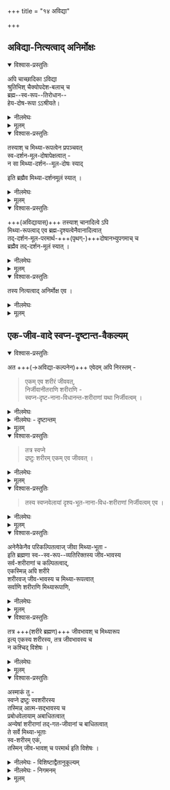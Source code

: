 +++
title = "१४ अविद्या"

+++
## अविद्या-नित्यत्वाद् अनिर्मोक्षः

<details open><summary>विश्वास-प्रस्तुतिः</summary>

अपि चाच्छादिका ऽविद्या  
श्रुतिभिश् चैक्योपदेश-बलाच् च  
ब्रह्म--स्व-रूप--तिरोधान--  
हेय-दोष-रूपा ऽऽश्रीयते।  
</details>

<details><summary>नीलमेघः</summary>

इस प्रकार श्रीरामानुज स्वामी जी ने अद्वैत सिद्धान्त  
एवं विशिष्टाद्वैत सिद्धान्त में अन्तर बतलाकर  
अविद्या के विषय में  
स्वरूपानुपपत्ति दोष को सिद्ध करते हुये  
यह कहा है कि  

> अद्वैतियों ने अविद्या के विषय में कहा है कि  
अविद्या श्रुतियों से सिद्ध होती है  
तथा ऐक्योपदेश से भी सिद्ध होती है,  
विना अविद्या लगे ब्रह्म जीव नहीं बन सकता ।  
ब्रह्म जीव बना है  
इससे भी अविद्या प्रमाणित होती है ।  
यह अविद्या ब्रह्मस्वरूप का आच्छादन करने वाला  
तथा विविध भ्रमों को उत्पन्न करने वाला महान् दोष है ।  
>
> यह दोष भी मिथ्या है  
क्योंकि एकमात्र ब्रह्म ही सत्य है ।  

</details>


<details><summary>मूलम्</summary>

अपि चाच्छादिकाविद्या श्रुतिभिश् चैक्योपदेशबलाच् च ब्रह्मस्वरूपतिरोधानहेयदोषरूपाश्रीयते । 
</details>

<details open><summary>विश्वास-प्रस्तुतिः</summary>

तस्याश् च मिथ्या-रूपत्वेन प्रपञ्चवत्  
स्व-दर्शन-मूल-दोषापेक्षत्वात् -  
न सा मिथ्या-दर्शन--मूल-दोषः स्याद्  

इति ब्रह्मैव मिथ्या-दर्शनमूलं स्यात् । 
</details>

<details><summary>नीलमेघः</summary>

अद्वैतियों का यह सिद्धान्त समीचीन नहीं है  
क्योंकि अविद्या मूल दोष नहीं बन सकती ।  
दूसरा ही मूल दोष होना चाहिये ।  
अद्वैतमत के अनुसार अविद्या मिथ्या है।  
मिथ्यापदार्थ की सत्ता  
तब तक होती है  
जब तक उसका भान बना रहता है ।  
ब्रह्म अविद्या का दर्शन करे  
तब ही अविद्या सिद्ध हो सकती है ।  
मिथ्याभूत अविद्या का दर्शन  
ब्रह्म को तभी होगा  
जब ब्रह्म दोष से आक्रान्त हो।  
इससे सिद्ध होता है कि  
अविद्यादर्शन का कारण बनने वाला  
एक दोष आवश्यक [[१०२]] है । 

ऐसी स्थिति में  
अविद्या मूल दोष नहीं बन सकती  
ब्रह्म में दूसरा भी कोई दोष नहीं है  
जिससे आक्रान्त होकर ब्रह्म अविद्या का दर्शन करे ।  
यही कहना होगा कि ब्रह्म स्वयं ही अविद्या का दर्शन करता है ।  
इससे यही सिद्ध होगा कि  
मिथ्यादर्शन का मूल कारण ब्रह्म ही है,  
ब्रह्म जब तक रहेगा,  
तब तक मिथ्यादर्शन होता रहेगा,  
इससे छुटकारा नहीं हो सकता ।  

</details>



<details><summary>मूलम्</summary>

तस्याश्च मिथ्यारूपत्वेन प्रपञ्चवत्स्वदर्शनमूलदोषापेक्षत्वात्न सा मिथ्या दर्शनमूलदोषः स्यादिति ब्रह्मैव मिथ्यादर्शनमूलं स्यात्। 
</details>


<details open><summary>विश्वास-प्रस्तुतिः</summary>

+++(अविद्यायास्)+++ तस्याश् चानादित्वे ऽपि  
मिथ्या-रूपत्वाद् एव ब्रह्म-दृश्यत्वेनैवानादित्वात्  
तद्-दर्शन-मूल-परमार्थ-+++(पृथग्-)+++दोषानभ्युपगमाच् च  
ब्रह्मैव तद्-दर्शन-मूलं स्यात् । 
</details>

<details><summary>नीलमेघः</summary>

यहाँ पर अद्वैती यह कहते हैं कि 

> अविद्या अनादि है  
इसके लिये दूसरे दोष की आवश्यकता नहीं ।  

अद्वैती का यह कथन भी समीचीन नहीं है  
क्योंकि अद्वैतियों ने यह माना है कि  
जीवभेद अनादि है ।  
अनादिकाल से ब्रह्म  
जीवभेद का दर्शन करता रहता है ।  
इसलिये जीवभेद  
अनादि माना जाता है ।  
अनादि जीवभेद का दर्शन जो ब्रह्म को हो रहा है  
उसका कारण अविद्या दोष है।  

यह अद्वैतियों का मत है ।  
इससे सिद्ध होता है कि  
किसी अनादि मिथ्यापदार्थ के दर्शन के लिये  
दोष की आवश्यकता है ।  
अनादि मिथ्यापदार्थ अविद्या का दर्शन  
ब्रह्म को होता रहता है  
इसका मूल कारण दोष क्या है ।  
ब्रह्म को छोड़कर दूसरा कोई सत्य तो है नहीं ।  
इसलिये मानना होगा कि  
ब्रह्म ही अविद्यादर्शन का मूल कारण है,  
दूसरा कोई दोष नहीं ।  
</details>


<details><summary>मूलम्</summary>

तस्याश् चानादित्वे ऽपि मिथ्यारूपत्वाद् एव ब्रह्मदृश्यत्वेनैवानादित्वात् तद्दर्शनमूलपरमार्थदोषानभ्युपगमाच् च ब्रह्मैव तद्दर्शनमूलं स्यात् । 
</details>

<details open><summary>विश्वास-प्रस्तुतिः</summary>

तस्य नित्यत्वाद् अनिर्मोक्ष एव ।  
</details>

<details><summary>नीलमेघः</summary>

ऐसी स्थिति में यह दोष आ जाता है कि  
ब्रह्म नित्य है,  
सदा अविद्या एवं मिथ्या प्रपञ्च का दर्शन करता रहेगा  
कभी इससे छुटकारा नहीं पा सकता ।  
ऐसी स्थिति में मोक्ष सिद्ध होगा ही नहीं ।  
मिथ्यादर्शन से छुटकारा पाना ही तो मोक्ष है ।  
इस प्रकार दोष देकर  
श्रीरामानुज स्वामी जी ने  
अविद्यास्वरूप का खण्डन किया  
तथा यह भी बतलाया कि अविद्या मूल दोष नहीं हो सकती ।  
</details>


<details><summary>मूलम्</summary>

तस्य नित्यत्वाद् अनिर्मोक्ष एव ।  
</details>


## एक-जीव-वादे स्वप्न-दृष्टान्त-वैकल्यम्

<details open><summary>विश्वास-प्रस्तुतिः</summary>

अत +++(→अविद्या-कल्पनेन)+++ एवेदम् अपि निरस्तम् -  

> एकम् एव शरीरं जीववत्,  
निर्जीवानीतराणि शरीराणि -  
स्वप्न-दृष्ट-नाना-विधानन्त-शरीराणां यथा निर्जीवत्वम् ।  
</details>

<details><summary>नीलमेघः</summary>

[[१८३]]  
आगे श्रीभाष्यकार स्वामी जी ने अद्वैतियों के एकजीववाद का खण्डन किया है।  
अद्वैतियों ने एकजीववाद को इस प्रकार सिद्ध किया है कि  
संसार में अनन्त शरीर दिखाई देते हैं,  
इनमें किसी एक शरीर में  
ब्रह्म जीव बनकर संसार-स्वप्न को देख रहा है  
उसको इस संसार-स्वप्न में  
अनेक शरीर दिखाई देते हैं,  
उन शरीरों में अवस्थित होकर  
काम करते हुये अनेक जीव प्रतीत होते हैं ।  

ब्रह्म को इस संसारस्वप्न में दिखाई देने वाले  
अनेक शरीर मिथ्या हैं  
उनमें जो जीव प्रतीत होते हैं  
वे भी मिथ्या हैं  
इसलिये वे सभी शरीर वास्तव में निर्जीव हैं।  

जिस शरीर में ब्रह्म जीवरूप में अवस्थित होकर इस स्वप्न को देखता है, वह एक शरीर ही जीववाला है ।  
यही एकजीववाद है । 
</details>


<details><summary>नीलमेघः - दृष्टान्तम्</summary>

इसका भाव लौकिक दृष्टान्त से खुल जाता है ।  
वह दृष्टान्त यह है कि  
मान लिया जाय कि कोई मनुष्य स्वप्न में  
अनेक देहधारी जीवों को  
विभिन्न कार्य करते हुये देखता है ।  
यहाँ पर स्वप्न में दीखने वाले अनेक शरीर  
वास्तव में निर्जीव हैं,  
उनमें जीव केवल प्रतीत होते हैं, वास्तव में हैं नहीं ।  

</details>


<details><summary>मूलम्</summary>

अत एवेदम् अपि निरस्तम् एकम् एव शरीरं जीववत्, निर्जीवानीतराणि शरीराणि स्वप्नदृष्टनानाविधानन्तशरीराणां यथा निर्जीवत्वम् । 
</details>


<details open><summary>विश्वास-प्रस्तुतिः</summary>

> तत्र स्वप्ने  
> द्रष्टुः शरीरम् एकम् एव जीववत् । 
</details>

<details><summary>नीलमेघः</summary>

जिस शरीर में वह मनुष्य रहकर स्वप्न देखता है  
केवल वही शरीर जीववाला है ।  
</details>


<details><summary>मूलम्</summary>

तत्र स्वप्ने द्रष्टुः शरीरम् एकम् एव जीववत् । 
</details>


<details open><summary>विश्वास-प्रस्तुतिः</summary>

> तस्य स्वप्नवेलायां दृश्य-भूत-नाना-विध-शरीराणां निर्जीवत्वम् एव । 
</details>


<details><summary>नीलमेघः</summary>

उसी प्रकार प्रकृत में भी समझना चाहिये ।  
जिस शरीर में ब्रह्म जीव बनकर स्वप्न देखता है,  
वह देह जीववाला है ।  
उस ब्रह्म को इस संसारस्वप्न में  
जितने शरीर दिखाई देते हैं  
वे सब जीवयुक्त प्रतीत होने पर भी वास्तव में निर्जीव हैं ।  
यही अद्वैतियों का एकजीववाद है । 

</details>

<details><summary>मूलम्</summary>

तस्य स्वप्नवेलायां दृश्यभूतनानाविधशरीराणां निर्जीवत्वम् एव । 
</details>

<details open><summary>विश्वास-प्रस्तुतिः</summary>

अनेनैकेनैव परिकल्पितत्वाज् जीवा मिथ्या-भूता -  
इति ब्रह्मणा स्व--स्व-रूप--व्यतिरिक्तस्य जीव-भावस्य  
सर्व-शरीराणां च कल्पितत्वाद्,  
एकस्मिन्न् अपि शरीरे  
शरीरवज् जीव-भावस्य च मिथ्या-रूपत्वात्  
सर्वाणि शरीराणि मिथ्यारूपाणि, 
</details>

<details><summary>नीलमेघः</summary>

श्रीरामानुज स्वामी जी ने  
इस एकजीववाद का निराकरण करते हुये कहा है कि  
अद्वैतियों के मत में  
यह अर्थ सुनसिद्ध है कि एक ब्रह्म ही सत्य है,  
और सब मिथ्या हैं,  
अविद्या से कल्पित हैं ।  
तत्त्वज्ञान से ब्रह्मव्यतिरिक्त सबका बाध  
उसी प्रकार हो जाता है  
जिस प्रकार जागते ही स्वप्नदृष्ट प्रपञ्च का बाध हो जाता है,  
एक ब्रह्म ही अबाधित रहता है ।  

इस अद्वैत सिद्धान्त से  
इस एकजीववाद का मेल नहीं होता  

क्योंकि अद्वैतसिद्धान्त के अनुसार  
वह एक शरीर भी मिथ्या ही है ।  
</details>


<details><summary>मूलम्</summary>

अनेनैकेनैव परिकल्पितत्वाज्जीवा मिथ्याभूता  
इति ब्रह्मणा स्वस्वरूपव्यतिरिक्तस्य जीवभावस्य  
सर्वशरीराणां च कल्पितत्वादेकस्मिन्नपि शरीरे शरीरवज्जीवभावस्य च मिथ्यारूपत्वात्सर्वाणि शरीराणि मिथ्यारूपाणि, 
</details>

<details open><summary>विश्वास-प्रस्तुतिः</summary>

तत्र +++(शरीरे ब्रह्मण)+++  जीवभावश् च मिथ्यारूप  
इत्य् एकस्य शरीरस्य, तत्र जीवभावस्य च  
न कश्चिद् विशेषः । 
</details>

<details><summary>नीलमेघः</summary>

जिसमें जीवभाव से  
ब्रह्म की स्थिति मानी गई है,  
उसमें ब्रह्म का जीवभाव भी मिथ्या ही है  
क्योंकि वह भी ब्रह्मव्यतिरिक्त ठहरता है ।  
वह शरीर एवं उसमें ब्रह्म का जीवभाव  
ये दोनों भी तत्त्वज्ञान से  
मोक्षरूपी जागरण में बाधित होने वाले हैं  
इसलिये मानना पड़ता है कि  
वास्तव में न रहने पर भी  
वह शरीर तथा उसमें ब्रह्म का जीवभाव  
भ्रम से ब्रह्म को दिखाई देता है,  
वास्तव में वे दोनों हैं ही नहीं । 

इससे सिद्ध होता है कि  
भ्रम से दिखाई देने वाला वह शरीर भी निर्जीव ही है ।  
जिस प्रकार संसारस्वप्न में ब्रह्म को दिखाई देने वाले अन्यान्य शरीर वास्तव में निर्जीव हैं,  
उसी प्रकार वह शरीर भी वास्तव में निर्जीव जो है  
जिसमें मिथ्याभूत जीवभाव को प्राप्त होकर  
ब्रह्म संसारस्वप्न देखता है ।  
इस विवेचन से सिद्ध होता है  
कि वह शरीर—जिसमें ब्रह्म मिथ्याभूत जीवभाव को प्राप्त होकर  
संसारस्वप्न देखता है—  
तथा संसारस्वप्न में दिखाई देने वाले  
अन्यान्य शरीर भी निर्जीव ही हैं ।  

यह अन्तर सर्वथा अयुक्त है कि  
एक शरीर सजीव हो  
अन्य शरीर निर्जीव हों ।  

इससे फलित होता है कि  
अद्वैतसिद्धान्त के अनुसार  
भले ही निर्जीववाद सिद्ध हो,  
एकजीववाद सिद्ध नहीं हो सकता ।  

</details>


<details><summary>मूलम्</summary>

तत्र जीवभावश् च मिथ्यारूप इत्य् एकस्य शरीरस्य तत्र जीवभावस्य च न कश्चिद् विशेषः । 
</details>
 

<details open><summary>विश्वास-प्रस्तुतिः</summary>

अस्माकं तु -  
स्वप्ने द्रष्टुः स्वशरीरस्य  
तस्मिन्न् आत्म-सद्भावस्य च  
प्रबोधवेलायाम् अबाधितत्वात्  
अन्येषां शरीराणां तद्-गत-जीवानां च बाधितत्वात्  
ते सर्वे मिथ्या-भूताः  
स्व-शरीरम् एकं,  
तस्मिन् जीव-भावश् च परमार्थ इति विशेषः ।  
</details>

<details><summary>नीलमेघः - विशिष्टाद्वैतानुकूल्यम्</summary>

[[१०४]]  

दृष्टान्त में यह घटता है कि  
जिस शरीर में अवस्थित मनुष्य स्वप्न देखता है  
वह शरीर जीववाला है  
क्योंकि जागने पर भी  
यह अर्थ बाधित नहीं होता है ।  

जागनेवाला समझता है कि  
मैं इस शरीर में हूँ,  
यह शरीर सजीव है ।  
केवल स्वप्न में दिखाई देने वाले शरीर एवं उनमें प्रतीत होने वाले जीव  
जागरणदशा में बाधित होते हैं  
क्योंकि जागनेवाला समझता है कि स्वप्न में दिखाई देने वाले शरीर  
एवं उनमें प्रतीत होने वाले जीव  
वास्तव में थे ही नहीं,  
केवल भ्रम से दिखाई देते थे ।  
इस प्रकार जागरणदशा में बाधित होने के कारण  
स्वप्नदृष्ट शरीर  
निर्जीव माने जा सकते हैं,  

अबाधित होने के कारण केवल वह शरीर —  
जिसमें रहकर मनुष्य स्वप्न देखता है—  
सजीव माना जा सकता है ।  
इस प्रकार यह बात दृष्टान्त में घट जाती है । 

</details>

<details><summary>नीलमेघः - निगमनम्</summary>

प्रकृत में यह बात नहीं घटती है ।  प्रकृत में ब्रह्मव्यतिरिक्त  
सब तत्त्वज्ञान से बाधित हो जाते हैं।  
इसलिये वह शरीर -  
जिसमें ब्रह्म जीवभाव को प्राप्त होकर स्वप्न देखता है—  
तथा जीवभाव भी बाधित होते हैं,  
एवं अन्यान्य शरीर—  
जो संसारस्वप्न में  
ब्रह्म को दिखाई देते हैं -  
एवं उनमें प्रतीत होने वाले जीव भी बाधित होते हैं ।  
ऐसी स्थिति में  
सभी शरीर निर्जीव ही सिद्ध होते हैं ।  
एवं च एकजीववाद  
अद्वैतसिद्धान्त के अनुसार ही कट जाता है ।  

इस प्रकार श्रीरामानुज स्वामी जी ने  
प्रसंगसंगति से  
एकजीववाद का खण्डन किया है ।  
</details>


<details><summary>मूलम्</summary>

अस्माकं तु स्वप्ने द्रष्टुः स्वशरीरस्य तस्मिन्न् आत्मसद्भावस्य च प्रबोधवेलायाम् अबाधितत्वात् अन्येषां शरीराणां तद्गतजीवानां च बाधितत्वात् ते सर्वे मिथ्याभूताः स्वशरीरम् एकं तस्मिञ् जीवभावश् च परमार्थ इति विशेषः ।
</details>

